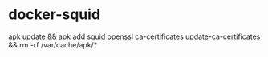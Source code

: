 # docker-squid
apk update && apk add squid openssl ca-certificates update-ca-certificates && rm -rf /var/cache/apk/*
